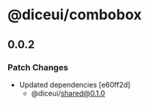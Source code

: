 # @diceui/combobox

## 0.0.2

### Patch Changes

- Updated dependencies [e60ff2d]
  - @diceui/shared@0.1.0
